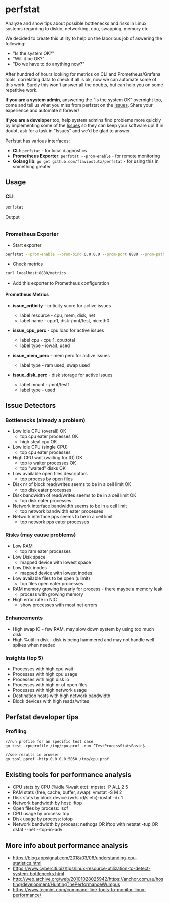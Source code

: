 # perfstat

Analyze and show tips about possible bottlenecks and risks in Linux systems regarding to diskio, networking, cpu, swapping, memory etc.

We decided to create this utility to help on the laborious job of aswering the following:

* "Is the system OK?"
* "Will it be OK?"
* "Do we have to do anything now?"

After hundred of hours looking for metrics on CLI and Prometheus/Grafana tools, correlating data to check if all is ok, now we can automate some of this work. Surely this won't answer all the doubts, but can help you on some repetitive work.

**If you are a system admin**, answering the "Is the system OK" overnight too, come and tell us what you miss from perfstat on the [Issues](https://github.com/flaviostutz/perfstat/issues). Share your experience and automate it forever!

**If you are a developer** too, help system admins find problems more quickly by implementing some of the [Issues](https://github.com/flaviostutz/perfstat/issues) so they can keep your software up! If in doubt, ask for a task in "Issues" and we'd be glad to answer.

Perfstat has various interfaces:

* **CLI**: ```perfstat``` - for local diagnostics
* **Prometheus Exporter**: ```perfstat --prom-enable``` - for remote monitoring
* **Golang lib**: ```go get github.com/flaviostutz/perfstat``` - for using this in something greater

## Usage

### CLI

```sh
perfstat
```

Output

```sh
```

### Prometheus Exporter

* Start exporter

```sh
perfstat --prom-enable --prom-bind 0.0.0.0 --prom-port 8880 --prom-path /metrics
```

* Check metrics

```sh
curl localhost:8880/metrics
```

* Add this exporter to Prometheus configuration

#### Prometheus Metrics

* **issue_criticity** - criticity score for active issues
  * label resource - cpu, mem, disk, net
  * label name - cpu:1, disk-/mnt/test, nic:eth0

* **issue_cpu_perc** - cpu load for active issues
  * label cpu - cpu:1, cpu:total
  * label type - iowait, used

* **issue_mem_perc** - mem perc for active issues
  * label type - ram used, swap used
  
* **issue_disk_perc** - disk storage for active issues
  * label mount - /mnt/test1
  * label type - used

## Issue Detectors

### Bottlenecks (already a problem)

* Low idle CPU (overall) OK
  * top cpu eater processes OK
  * high steal cpu OK
* Low idle CPU (single CPU)
  * top cpu eater processes
* High CPU wait (waiting for IO) OK
  * top io waiter processes OK
  * top "waited" disks OK
* Low available open files descriptors
  * top process by open files
* Disk nr of block read/writes seems to be in a ceil limit OK
  * top disk eater processes
* Disk bandwidth of read/writes seems to be in a ceil limit OK
  * top disk eater processes
* Network interface bandwidth seems to be in a ceil limit
  * top network bandwidth eater processes
* Network interface pps seems to be in a ceil limit
  * top network pps eater processes

### Risks (may cause problems)

* Low RAM
  * top ram eater processes
* Low Disk space
  * mapped device with lowest space
* Low Disk inodes
  * mapped device with lowest inodes
* Low available files to be open (ulimit)
  * top files open eater processes
* RAM memory growing linearly for process - there maybe a memory leak
  * process with growing memory
* High error rate in NIC
  * show processes with most net errors

### Enhancements

* High swap IO - few RAM, may slow down system by using too much disk
* High %util in disk - disk is being hammered and may not handle well spikes when needed

### Insights (top 5)

* Processes with high cpu wait
* Processes with high cpu usage
* Processes with high disk io
* Processes with high nr of open files
* Processes with high network usage
* Destination hosts with high network bandwidth
* Block devices with high reads/writes

## Perfstat developer tips

### Profiling

```golang
//run profile for an specific test case
go test -cpuprofile /tmp/cpu.prof -run ^TestProcessStatsBasic$

//see results in browser
go tool pprof -http 0.0.0.0:5050 /tmp/cpu.prof
```

## Existing tools for performance analysis

* CPU stats by CPU (%idle %wait etc): mpstat -P ALL 2 5
* RAM stats (free, cache, buffer, swap): vmstat -S M 2
* Disk stats by block device (wr/s rd/s etc): iostat -dx 1
* Network bandwidth by host: iftop
* Open files by process: lsof
* CPU usage by process: top
* Disk usage by process: iotop
* Network bandwidth by process: nethogs OR iftop with netstat -tup OR dstat --net --top-io-adv

## More info about performance analysis

* https://blog.appsignal.com/2018/03/06/understanding-cpu-statistics.html
* https://www.cyberciti.biz/tips/linux-resource-utilization-to-detect-system-bottlenecks.html
* http://web.archive.org/web/20101028025942/https://anchor.com.au/hosting/development/HuntingThePerformanceWumpus
* https://www.tecmint.com/command-line-tools-to-monitor-linux-performance/

